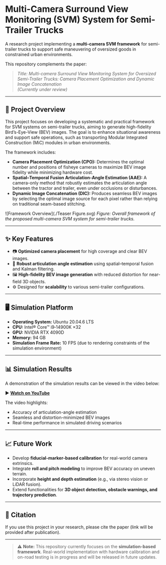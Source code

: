 # Multi-Camera Surround View Monitoring (SVM) System for Semi-Trailer Trucks

A research project implementing a **multi-camera SVM framework** for semi-trailer trucks to support safe maneuvering of oversized goods in constrained urban environments.

This repository complements the paper:  
> *Title: Multi-camera Surround View Monitoring System for Oversized Semi-Trailer Trucks: Camera Placement Optimization and Dynamic Image Concatenation*  
> *(Currently under review)*

---

## 🚚 Project Overview
This project focuses on developing a systematic and practical framework for SVM systems on semi-trailer trucks, aiming to generate high-fidelity Bird’s-Eye-View (BEV) images. The goal is to enhance situational awareness and support safe operations, such as transporting Modular Integrated Construction (MiC) modules in urban environments.

The framework includes:
- **Camera Placement Optimization (CPO):** Determines the optimal number and positions of fisheye cameras to maximize BEV image fidelity while minimizing hardware cost.
- **Spatial–Temporal Fusion Articulation-Angle Estimation (AAE):** A camera-only method that robustly estimates the articulation angle between the tractor and trailer, even under occlusions or disturbances.
- **Dynamic Image Concatenation (DIC):** Produces seamless BEV images by selecting the optimal image source for each pixel rather than relying on traditional seam-based stitching.

![Framework Overview](./Teaser Figure.svg)
*Figure: Overall framework of the proposed multi-camera SVM system for semi-trailer trucks.*

---

## ✨ Key Features
- 📷 **Optimized camera placement** for high coverage and clear BEV images.
- 🔗 **Robust articulation angle estimation** using spatial–temporal fusion and Kalman filtering.
- 🖼️ **High-fidelity BEV image generation** with reduced distortion for near-field 3D objects.
- ⚙️ Designed for **scalability** to various semi-trailer configurations.

---

## 🖥️ Simulation Platform
- **Operating System:** Ubuntu 20.04.6 LTS
- **CPU:** Intel® Core™ i9‑14900K ×32
- **GPU:** NVIDIA RTX 4090D
- **Memory:** 94 GB
- **Simulation Frame Rate:** 10 FPS (due to rendering constraints of the simulation environment)

---

## 📊 Simulation Results
A demonstration of the simulation results can be viewed in the video below:

▶️ [**Watch on YouTube**](https://youtu.be/gVBraPmdiUI) 

The video highlights:
- Accuracy of articulation-angle estimation
- Seamless and distortion-minimized BEV images
- Real-time performance in simulated driving scenarios

---

## 📈 Future Work
- Develop **fiducial‑marker‑based calibration** for real-world camera extrinsics.
- Integrate **roll and pitch modeling** to improve BEV accuracy on uneven terrain.
- Incorporate **height and depth estimation** (e.g., via stereo vision or LiDAR fusion).
- Extend functionalities for **3D object detection, obstacle warnings, and trajectory prediction**.

---

## 📜 Citation
If you use this project in your research, please cite the paper (link will be provided after publication).

---

> ⚠️ **Note:** This repository currently focuses on the **simulation-based framework**. Real-world implementation with hardware calibration and on-road testing is in progress and will be released in future updates.
